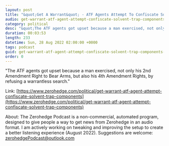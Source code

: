 ```yaml
---
layout: post
title: "&quot;Get A Warrant&quot; - ATF Agents Attempt To Confiscate Solvent Trap Components "
audio: get-warrant-atf-agent-attempt-confiscate-solvent-trap-components-0
category: political
desc: "&quot;The ATF agents got upset because a man exercised, not only his 2nd Amendment Right to Bear Arms, but also his 4th Amendment Rights, by refusing a warrantless search.&quot; "
duration: 00:03:53
length: 233
datetime: Sun, 28 Aug 2022 02:00:00 +0000
tags: podcast
guid: get-warrant-atf-agent-attempt-confiscate-solvent-trap-components-0
order: 0
---
```

&quot;The ATF agents got upset because a man exercised, not only his 2nd Amendment Right to Bear Arms, but also his 4th Amendment Rights, by refusing a warrantless search.&quot; 

Link: [https://www.zerohedge.com/political/get-warrant-atf-agent-attempt-confiscate-solvent-trap-components](https://www.zerohedge.com/political/get-warrant-atf-agent-attempt-confiscate-solvent-trap-components)

About: The Zerohedge Podcast is a non-commercial, automated program, designed to give people a way to get news from Zerohedge in an audio format.  I am actively working on tweaking and improving the setup to create a better listening experience (August 2022).  Suggestions are welcome: [zerohedgePodcast@outlook.com](mailto:zerohedgePodcast@outlook.com)
